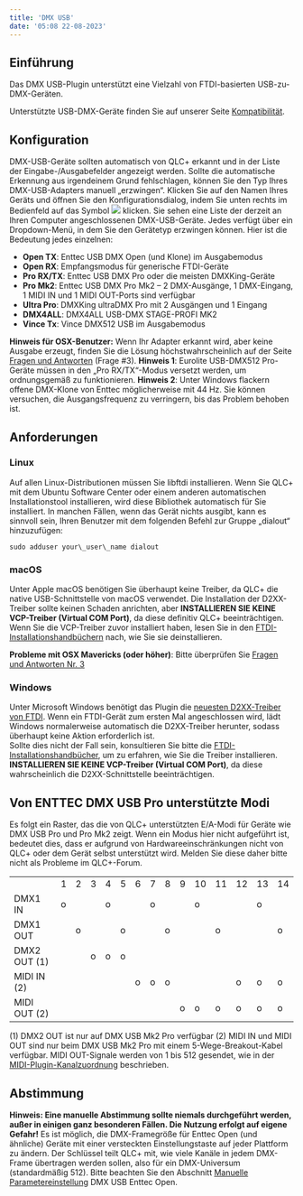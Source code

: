 ```yaml
---
title: 'DMX USB'
date: '05:08 22-08-2023'
---
```


Einführung
------------

Das DMX USB-Plugin unterstützt eine Vielzahl von FTDI-basierten USB-zu-DMX-Geräten.

Unterstützte USB-DMX-Geräte finden Sie auf unserer Seite [Kompatibilität](https://www.qlcplus.org/discover/compatibility).

Konfiguration
-------------

DMX-USB-Geräte sollten automatisch von QLC+ erkannt und in der Liste der Eingabe-/Ausgabefelder angezeigt werden.
Sollte die automatische Erkennung aus irgendeinem Grund fehlschlagen, können Sie den Typ Ihres DMX-USB-Adapters manuell „erzwingen“.
Klicken Sie auf den Namen Ihres Geräts und öffnen Sie den Konfigurationsdialog, indem Sie unten rechts im Bedienfeld auf das Symbol ![](/basics/configure.png) klicken.
Sie sehen eine Liste der derzeit an Ihren Computer angeschlossenen DMX-USB-Geräte. Jedes verfügt über ein Dropdown-Menü, in dem Sie den Gerätetyp erzwingen können.
Hier ist die Bedeutung jedes einzelnen:

* **Open TX**: Enttec USB DMX Open (und Klone) im Ausgabemodus
* **Open RX**: Empfangsmodus für generische FTDI-Geräte
* **Pro RX/TX**: Enttec USB DMX Pro oder die meisten DMXKing-Geräte
* **Pro Mk2**: Enttec USB DMX Pro Mk2 – 2 DMX-Ausgänge, 1 DMX-Eingang, 1 MIDI IN und 1 MIDI OUT-Ports sind verfügbar
* **Ultra Pro**: DMXKing ultraDMX Pro mit 2 Ausgängen und 1 Eingang
* **DMX4ALL**: DMX4ALL USB-DMX STAGE-PROFI MK2
* **Vince Tx**: Vince DMX512 USB im Ausgabemodus

**Hinweis für OSX-Benutzer:** Wenn Ihr Adapter erkannt wird, aber keine Ausgabe erzeugt, finden Sie die Lösung höchstwahrscheinlich auf der Seite [Fragen und Antworten](/basics/questions-and-answers) (Frage #3).
**Hinweis 1**: Eurolite USB-DMX512 Pro-Geräte müssen in den „Pro RX/TX“-Modus versetzt werden, um ordnungsgemäß zu funktionieren.
**Hinweis 2**: Unter Windows flackern offene DMX-Klone von Enttec möglicherweise mit 44 Hz. Sie können versuchen, die Ausgangsfrequenz zu verringern, bis das Problem behoben ist.

Anforderungen
------------

### Linux

Auf allen Linux-Distributionen müssen Sie libftdi installieren. Wenn Sie QLC+ mit dem Ubuntu Software Center oder einem anderen automatischen Installationstool installieren, wird diese Bibliothek automatisch für Sie installiert.
In manchen Fällen, wenn das Gerät nichts ausgibt, kann es sinnvoll sein, Ihren Benutzer mit dem folgenden Befehl zur Gruppe „dialout“ hinzuzufügen:
```
sudo adduser your\_user\_name dialout
```

### macOS

Unter Apple macOS benötigen Sie überhaupt keine Treiber, da QLC+ die native USB-Schnittstelle von macOS verwendet. Die Installation der D2XX-Treiber sollte keinen Schaden anrichten, aber **INSTALLIEREN SIE KEINE VCP-Treiber (Virtual COM Port)**, da diese definitiv QLC+ beeinträchtigen. Wenn Sie die VCP-Treiber zuvor installiert haben, lesen Sie in den [FTDI-Installationshandbüchern](https://ftdichip.com/document/installation-guides/) nach, wie Sie sie deinstallieren.  

**Probleme mit OSX Mavericks (oder höher)**: Bitte überprüfen Sie [Fragen und Antworten Nr. 3](/basics/questions-and-answers)

### Windows

Unter Microsoft Windows benötigt das Plugin die [neuesten D2XX-Treiber von FTDI](https://ftdichip.com/drivers/d2xx-drivers/). Wenn ein FTDI-Gerät zum ersten Mal angeschlossen wird, lädt Windows normalerweise automatisch die D2XX-Treiber herunter, sodass überhaupt keine Aktion erforderlich ist.  
Sollte dies nicht der Fall sein, konsultieren Sie bitte die [FTDI-Installationshandbücher](https://ftdichip.com/document/installation-guides/), um zu erfahren, wie Sie die Treiber installieren.  
**INSTALLIEREN SIE KEINE VCP-Treiber (Virtual COM Port)**, da diese wahrscheinlich die D2XX-Schnittstelle beeinträchtigen.

Von ENTTEC DMX USB Pro unterstützte Modi
----------------------------------

Es folgt ein Raster, das die von QLC+ unterstützten E/A-Modi für Geräte wie DMX USB Pro und Pro Mk2 zeigt.
Wenn ein Modus hier nicht aufgeführt ist, bedeutet dies, dass er aufgrund von Hardwareeinschränkungen nicht von QLC+ oder dem Gerät selbst unterstützt wird. Melden Sie diese daher bitte nicht als Probleme im QLC+-Forum.


|               |     |     |     |     |     |     |     |     |     |     |     |     |     |     |
| ---           | --- | --- | --- | --- | --- | --- | --- | --- | --- | --- | --- | --- | --- | --- |
|               | 1   | 2   | 3   | 4   | 5   | 6   | 7   | 8   | 9   | 10  | 11  | 12  | 13  | 14  |
| DMX1 IN       | o   |     |     | o   |     |     | o   |     |     | o   |     |     | o   |     |
| DMX1 OUT      |     | o   |     |     | o   |     |     | o   |     |     | o   |     |     | o   |
| DMX2 OUT (1)  |     |     | o   | o   | o   |     |     |     |     |     |     |     |     |     |
| MIDI IN (2)   |     |     |     |     |     | o   | o   | o   |     |     |     | o   | o   | o   |
| MIDI OUT (2)  |     |     |     |     |     |     |     |     | o   | o   | o   | o   | o   | o   |


(1) DMX2 OUT ist nur auf DMX USB Mk2 Pro verfügbar
(2) MIDI IN und MIDI OUT sind nur beim DMX USB Mk2 Pro mit einem 5-Wege-Breakout-Kabel verfügbar. MIDI OUT-Signale werden von 1 bis 512 gesendet, wie in der [MIDI-Plugin-Kanalzuordnung](../midi#kanalzuordnung) beschrieben.

Abstimmung
------

**Hinweis: Eine manuelle Abstimmung sollte niemals durchgeführt werden, außer in einigen ganz besonderen Fällen. Die Nutzung erfolgt auf eigene Gefahr!**
Es ist möglich, die DMX-Framegröße für Enttec Open (und ähnliche) Geräte mit einer versteckten Einstellungstaste auf jeder Plattform zu ändern. Der Schlüssel teilt QLC+ mit, wie viele Kanäle in jedem DMX-Frame übertragen werden sollen, also für ein DMX-Universum (standardmäßig 512).
Bitte beachten Sie den Abschnitt [Manuelle Parametereinstellung](/advanced/parameters-tuning#2-dmx-usb-enttec-open-kanalanzahl) DMX USB Enttec Open.